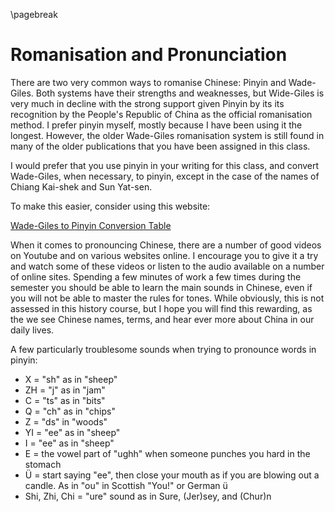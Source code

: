 \pagebreak

# Romanisation and Pronunciation

There are two very common ways to romanise Chinese: Pinyin and Wade-Giles. Both systems have their strengths and weaknesses, but Wide-Giles is very much in decline with the strong support given Pinyin by its its recognition by the People's Republic of China as the official romanisation method. I prefer pinyin myself, mostly because I have been using it the longest. However, the older Wade-Giles romanisation system is still found in many of the older publications that you have been assigned in this class. 

I would prefer that you use pinyin in your writing for this class, and convert Wade-Giles, when necessary, to pinyin, except in the case of the names of Chiang Kai-shek and Sun Yat-sen. 

To make this easier, consider using this website:

[Wade-Giles to Pinyin Conversion Table](https://www.lib.uchicago.edu/about/directory/departments/eastasia/find/wade-giles-pinyin-conversion-table/)

When it comes to pronouncing Chinese, there are a number of good videos on Youtube and on various websites online. I encourage you to give it a try and watch some of these videos or listen to the audio available on a number of online sites. Spending a few minutes of work a few times during the semester you should be able to learn the main sounds in Chinese, even if you will not be able to master the rules for tones.  While obviously, this is not assessed in this history course, but I hope you will find this rewarding, as the we see Chinese names, terms, and hear ever more about China in our daily lives.

A few particularly troublesome sounds when trying to pronounce words in pinyin:

* X = "sh" as in "sheep"
* ZH = "j" as in "jam"
* C = "ts" as in "bits"
* Q = "ch" as in "chips"
* Z = "ds" in "woods"
* YI = "ee" as in "sheep"
* I = "ee" as in "sheep"
* E = the vowel part of "ughh" when someone punches you hard in the stomach
* Ü = start saying "ee", then close your mouth as if you are blowing out a candle. As in "ou" in Scottish "You!" or German ü
* Shi, Zhi, Chi = "ure" sound as in Sure, (Jer)sey, and (Chur)n

